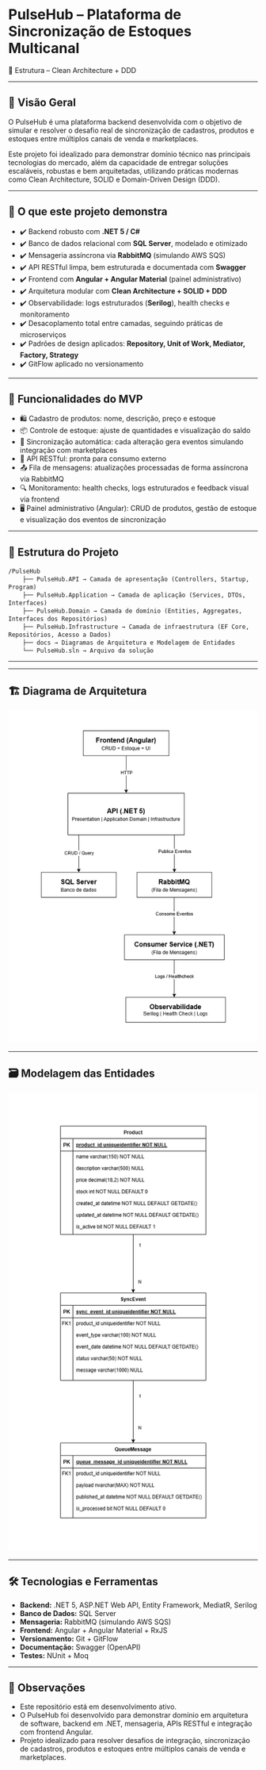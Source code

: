 # PulseHub – Plataforma de Sincronização de Estoques Multicanal

🚀 Estrutura  – Clean Architecture + DDD

---

## 🧠 Visão Geral

O PulseHub é uma plataforma backend desenvolvida com o objetivo de simular e resolver o desafio real de sincronização de cadastros, produtos e estoques entre múltiplos canais de venda e marketplaces.

Este projeto foi idealizado para demonstrar domínio técnico nas principais tecnologias do mercado, além da capacidade de entregar soluções escaláveis, robustas e bem arquitetadas, utilizando práticas modernas como Clean Architecture, SOLID e Domain-Driven Design (DDD).

---

## 🎯 O que este projeto demonstra

- ✔️ Backend robusto com **.NET 5 / C#**
- ✔️ Banco de dados relacional com **SQL Server**, modelado e otimizado
- ✔️ Mensageria assíncrona via **RabbitMQ** (simulando AWS SQS)
- ✔️ API RESTful limpa, bem estruturada e documentada com **Swagger**
- ✔️ Frontend com **Angular + Angular Material** (painel administrativo)
- ✔️ Arquitetura modular com **Clean Architecture + SOLID + DDD**
- ✔️ Observabilidade: logs estruturados (**Serilog**), health checks e monitoramento
- ✔️ Desacoplamento total entre camadas, seguindo práticas de microserviços
- ✔️ Padrões de design aplicados: **Repository, Unit of Work, Mediator, Factory, Strategy**
- ✔️ GitFlow aplicado no versionamento

---

## 🚀 Funcionalidades do MVP

- 🛍️ Cadastro de produtos: nome, descrição, preço e estoque
- 📦 Controle de estoque: ajuste de quantidades e visualização do saldo
- 🔄 Sincronização automática: cada alteração gera eventos simulando integração com marketplaces
- 🔗 API RESTful: pronta para consumo externo
- 📤 Fila de mensagens: atualizações processadas de forma assíncrona via RabbitMQ
- 🔍 Monitoramento: health checks, logs estruturados e feedback visual via frontend
- 🖥️ Painel administrativo (Angular): CRUD de produtos, gestão de estoque e visualização dos eventos de sincronização

---

## 📂 Estrutura do Projeto

```
/PulseHub
	├── PulseHub.API → Camada de apresentação (Controllers, Startup, Program)
	├── PulseHub.Application → Camada de aplicação (Services, DTOs, Interfaces)
	├── PulseHub.Domain → Camada de domínio (Entities, Aggregates, Interfaces dos Repositórios)
	├── PulseHub.Infrastructure → Camada de infraestrutura (EF Core, Repositórios, Acesso a Dados)
	├── docs → Diagramas de Arquitetura e Modelagem de Entidades
	└── PulseHub.sln → Arquivo da solução
```

---
---

## 🏗️ Diagrama de Arquitetura

![Diagrama de Arquitetura](./docs/architecture-diagram.png)

---

## 🗃️ Modelagem das Entidades

![Modelagem das Entidades](./docs/entities-model.png)

---

## 🛠️ Tecnologias e Ferramentas

- **Backend:** .NET 5, ASP.NET Web API, Entity Framework, MediatR, Serilog
- **Banco de Dados:** SQL Server
- **Mensageria:** RabbitMQ (simulando AWS SQS)
- **Frontend:** Angular + Angular Material + RxJS
- **Versionamento:** Git + GitFlow
- **Documentação:** Swagger (OpenAPI)
- **Testes:** NUnit + Moq

---

## 🚧 Observações

- Este repositório está em desenvolvimento ativo.
- O PulseHub foi desenvolvido para demonstrar domínio em arquitetura de software, backend em .NET, mensageria, APIs RESTful e integração com frontend Angular.
- Projeto idealizado para resolver desafios de integração, sincronização de cadastros, produtos e estoques entre múltiplos canais de venda e marketplaces.